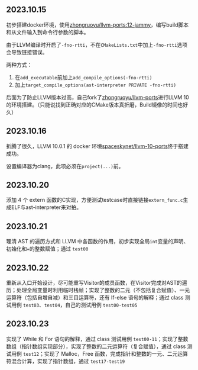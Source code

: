 ## 2023.10.15

初步搭建docker环境，使用[zhongruoyu/llvm-ports:12-jammy](https://hub.docker.com/r/zhongruoyu/llvm-ports)，编写build脚本和从文件输入到命令行参数的脚本。

由于LLVM编译时开启了`-fno-rtti`，不在`CMakeLists.txt`中加上`-fno-rtti`选项会导致链接错误。

两种方式：

1. 在`add_executable`前加上`add_compile_options(-fno-rtti)`
2. 加上`target_compile_options(ast-interpreter PRIVATE -fno-rtti)`

后面为了防止LLVM版本过高，自己fork了[zhongruoyu/llvm-ports](https://github.com/ZhongRuoyu/llvm-ports)进行LLVM 10的环境搭建。（只能说找到正确对应的CMake版本真折磨，Build镜像的时间也好久）

## 2023.10.16

折腾了很久，LLVM 10.0.1 的 docker 环境[spaceskynet/llvm-10-ports](https://github.com/spaceskynet/llvm-10-ports)终于搭建成功。

设置编译器为clang，此项必须在`project(...)`前。

## 2023.10.20

添加 4 个 extern 函数的C实现，方便测试testcase时直接链接`extern_func.c`生成ELF与ast-interpreter来对拍。

## 2023.10.21

理清 AST 的遍历方式和 LLVM 中各函数的作用，初步实现全局`int`变量的声明、初始化和`=`的整数赋值；通过 `test00`

## 2023.10.22

重新从入口开始设计，尽可能重写Visitor的成员函数，在Visitor完成对AST的遍历；处理全局变量时利用临时栈帧；实现了整数的二元（不包括复合赋值）、一元运算符（包括自增自减）和三目运算符，还有 If-else 语句的解释；通过 class 测试用例 `test03`、`test04`，自己的测试用例 `test00-test05`

## 2023.10.23

实现了 While 和 For 语句的解释，通过 class 测试用例 `test00-11`；实现了整数数组（指针数组实现部分），实现了整数的二元运算符（复合赋值），通过 class 测试用例 `test12`；实现了 Malloc，Free 函数，完成指针和整数的一元、二元运算符混合计算，实现了指针数组，通过 `test17-test19`